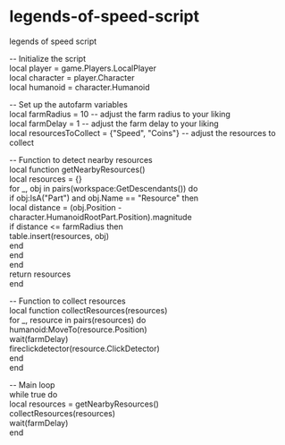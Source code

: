 # legends-of-speed-script
legends of speed script


 
-- Initialize the script  
local player = game.Players.LocalPlayer  
local character = player.Character  
local humanoid = character.Humanoid  
  
-- Set up the autofarm variables  
local farmRadius = 10 -- adjust the farm radius to your liking  
local farmDelay = 1 -- adjust the farm delay to your liking  
local resourcesToCollect = {"Speed", "Coins"} -- adjust the resources to collect  
  
-- Function to detect nearby resources  
local function getNearbyResources()  
    local resources = {}  
    for _, obj in pairs(workspace:GetDescendants()) do  
        if obj:IsA("Part") and obj.Name == "Resource" then  
            local distance = (obj.Position - character.HumanoidRootPart.Position).magnitude  
            if distance &lt;= farmRadius then  
                table.insert(resources, obj)  
            end  
        end  
    end  
    return resources  
end  
  
-- Function to collect resources  
local function collectResources(resources)  
    for _, resource in pairs(resources) do  
        humanoid:MoveTo(resource.Position)  
        wait(farmDelay)  
        fireclickdetector(resource.ClickDetector)  
    end  
end  
  
-- Main loop  
while true do  
    local resources = getNearbyResources()  
    collectResources(resources)  
    wait(farmDelay)  
end  
